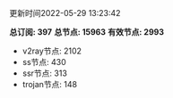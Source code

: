 更新时间2022-05-29 13:23:42

**总订阅: 397**
**总节点: 15963**
**有效节点: 2993**
- v2ray节点: 2102
- ss节点: 430
- ssr节点: 313
- trojan节点: 148
